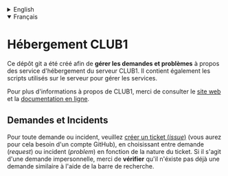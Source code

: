 <details>
<summary>English</summary>
    
# CLUB1 Hosting

This git repository has been created in order to **manage the requests and issues**
about the hosting services of the CLUB1 server.
It also contains the scripts used on the server to manage the services.

For more information about CLUB1, please check the [website](https://club1.fr/english/)
and the [online documentation](https://club1.fr/docs/en/).

## Requests and Problems

For any request or incident,
please [create an _issue_](https://github.com/club-1/hosting/issues)
(you will need to have a GitHub account), choosing between `request` or `problem`
depending on the nature of the ticket. If this is an impersonal request, please
**check** that there is not already a similar request using the search bar.

</details>


<details open>
<summary>Français</summary>

# Hébergement CLUB1

Ce dépôt git a été créé afin de **gérer les demandes et problèmes**
à propos des service d'hébergement du serveur CLUB1.
Il contient également les scripts utilisés sur le serveur pour gérer les services.

Pour plus d'informations à propos de CLUB1, merci de consulter le [site web](https://club1.fr/)
et la [documentation en ligne](https://club1.fr/docs/fr/).

## Demandes et Incidents

Pour toute demande ou incident, veuillez [créer un ticket (_issue_)](https://github.com/club-1/hosting/issues)
(vous aurez pour cela besoin d'un compte GitHub), en choisissant entre demande
(_request_) ou incident (_problem_) en fonction de la nature du ticket.
Si il s'agit d'une demande impersonnelle, merci de **vérifier** qu'il n'éxiste pas
déjà une demande similaire à l'aide de la barre de recherche.
</details>
